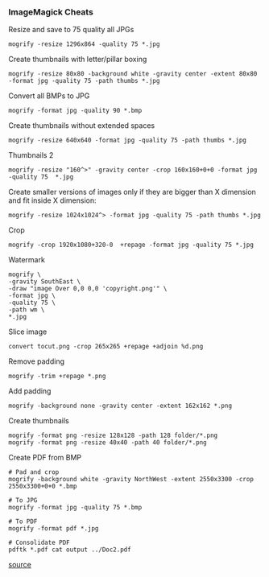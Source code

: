 ### ImageMagick Cheats

Resize and save to 75 quality all JPGs
```
mogrify -resize 1296x864 -quality 75 *.jpg
```

Create thumbnails with letter/pillar boxing
```
mogrify -resize 80x80 -background white -gravity center -extent 80x80 -format jpg -quality 75 -path thumbs *.jpg
```

Convert all BMPs to JPG
```
mogrify -format jpg -quality 90 *.bmp
```

Create thumbnails without extended spaces
```
mogrify -resize 640x640 -format jpg -quality 75 -path thumbs *.jpg
```

Thumbnails 2
```
mogrify -resize "160^>" -gravity center -crop 160x160+0+0 -format jpg -quality 75  *.jpg
```

Create smaller versions of images only if they are bigger than X dimension and fit inside X dimension:
```
mogrify -resize 1024x1024^> -format jpg -quality 75 -path thumbs *.jpg
```

Crop
```
mogrify -crop 1920x1080+320-0  +repage -format jpg -quality 75 *.jpg
```

Watermark
```
mogrify \
-gravity SouthEast \
-draw "image Over 0,0 0,0 'copyright.png'" \
-format jpg \
-quality 75 \
-path wm \
*.jpg
```

Slice image
```
convert tocut.png -crop 265x265 +repage +adjoin %d.png
```

Remove padding
```
mogrify -trim +repage *.png
```

Add padding
```
mogrify -background none -gravity center -extent 162x162 *.png
```

Create thumbnails
```
mogrify -format png -resize 128x128 -path 128 folder/*.png
mogrify -format png -resize 40x40 -path 40 folder/*.png
```

Create PDF from BMP
```
# Pad and crop
mogrify -background white -gravity NorthWest -extent 2550x3300 -crop 2550x3300+0+0 *.bmp

# To JPG
mogrify -format jpg -quality 75 *.bmp

# To PDF
mogrify -format pdf *.jpg

# Consolidate PDF
pdftk *.pdf cat output ../Doc2.pdf
```

[source](http://stackoverflow.com/questions/12433300/imagemagick-how-to-resize-proportionally-with-mogrify-without-a-background)


